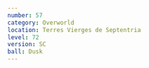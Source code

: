 ```yaml
---
number: 57
category: Overworld
location: Terres Vierges de Septentria
level: 72
version: SC
ball: Dusk
---
```


